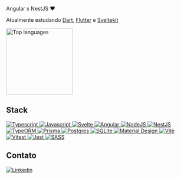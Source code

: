 Angular x NestJS ❤️

Atualmente estudando <a href="https://dart.dev/" target="_blank">Dart</a>, <a href="https://flutter.dev/" target="_blank">Flutter</a> e <a href="https://kit.svelte.dev/" target="_blank">Sveltekit</a>

<div>
  <a href="https://github.com/stLmpp">
    <img height="180em" src="https://github-readme-stats.vercel.app/api/top-langs/?username=stLmpp&layout=compact&langs_count=8&theme=react"  alt="Top languages"/>
  </a>
</div>

## Stack

<p>
  <a href="https://www.typescriptlang.org/" target="_blank">
    <img src="https://img.shields.io/badge/Typescript-informational" alt="Typescript"/>
  </a>
  <a href="https://developer.mozilla.org/pt-BR/docs/Web/JavaScript" target="_blank">
    <img src="https://img.shields.io/badge/Javascript-informational" alt="Javascript"/>
  </a>
  <a href="https://svelte.dev/" target="_blank">
    <img src="https://img.shields.io/badge/Svelte-informational" alt="Svelte"/>
  </a>
  <a href="https://angular.io/" target="_blank">
    <img src="https://img.shields.io/badge/Angular-informational" alt="Angular"/>
  </a>
  <a href="https://nodejs.org/en/" target="_blank">
    <img src="https://img.shields.io/badge/NodeJS-informational" alt="NodeJS"/>
  </a>
  <a href="https://nestjs.com/" target="_blank">
    <img src="https://img.shields.io/badge/NestJS-informational" alt="NestJS"/>
  </a>
  <a href="https://typeorm.io/" target="_blank">
    <img src="https://img.shields.io/badge/TypeORM-informational" alt="TypeORM"/>
  </a>
  <a href="https://www.prisma.io/" target="_blank">
    <img src="https://img.shields.io/badge/Prisma-informational" alt="Prisma"/>
  </a>
  <a href="https://www.postgresql.org/" target="_blank">
    <img src="https://img.shields.io/badge/Postgres-informational" alt="Postgres"/>
  </a>
  <a href="https://www.sqlite.org/index.html" target="_blank">
    <img src="https://img.shields.io/badge/SQLite-informational" alt="SQLite"/>
  </a>
  <a href="https://material.io/design" target="_blank">
    <img src="https://img.shields.io/badge/Material%20Design-informational" alt="Material Design"/>
  </a>
  <a href="https://vitejs.dev/" target="_blank">
    <img src="https://img.shields.io/badge/Vite-informational" alt="Vite"/>
  </a>
  <a href="https://vitest.dev/" target="_blank">
    <img src="https://img.shields.io/badge/Vitest-informational" alt="Vitest"/>
  </a>
  <a href="https://jestjs.io/pt-BR/" target="_blank">
    <img src="https://img.shields.io/badge/Jest-informational" alt="Jest"/>
  </a>
  <a href="https://sass-lang.com/" target="_blank">
    <img src="https://img.shields.io/badge/SASS-informational" alt="SASS"/>
  </a>
</p>

## Contato

<a href="https://www.linkedin.com/in/guilherme-stl/" target="_blank">
  <img src="https://img.shields.io/badge/-LinkedIn-%230077B5?style=for-the-badge&logo=linkedin&logoColor=white" alt="Linkedin">
</a>

<!--
**stLmpp/stLmpp** is a ✨ _special_ ✨ repository because its `README.md` (this file) appears on your GitHub profile.

Here are some ideas to get you started:

- 🔭 I’m currently working on ...
- 🌱 I’m currently learning ...
- 👯 I’m looking to collaborate on ...
- 🤔 I’m looking for help with ...
- 💬 Ask me about ...
- 📫 How to reach me: ...
- 😄 Pronouns: ...

- ⚡ Fun fact: ...
-->
